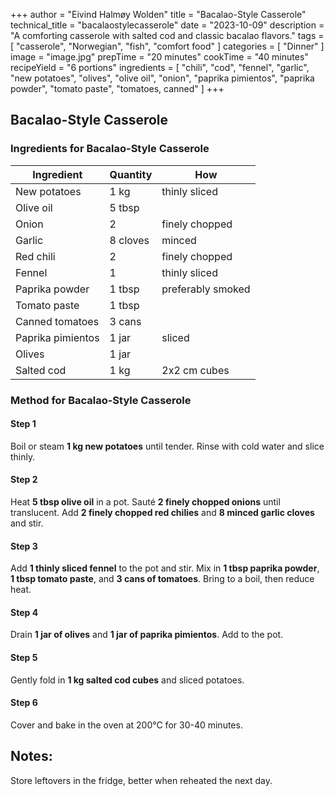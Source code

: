+++
author = "Eivind Halmøy Wolden"
title = "Bacalao-Style Casserole"
technical_title = "bacalaostylecasserole"
date = "2023-10-09"
description = "A comforting casserole with salted cod and classic bacalao flavors."
tags = [
    "casserole",
    "Norwegian",
    "fish",
    "comfort food"
]
categories = [
    "Dinner"
]
image = "image.jpg"
prepTime = "20 minutes"
cookTime = "40 minutes"
recipeYield = "6 portions"
ingredients = [
    "chili",
    "cod",
    "fennel",
    "garlic",
    "new potatoes",
    "olives",
    "olive oil",
    "onion",
    "paprika pimientos",
    "paprika powder",
    "tomato paste",
    "tomatoes, canned"
]
+++

## Bacalao-Style Casserole
### Ingredients for Bacalao-Style Casserole
Ingredient | Quantity | How
---|---|---
New potatoes      | 1 kg     | thinly sliced
Olive oil         | 5 tbsp   | 
Onion             | 2        | finely chopped
Garlic            | 8 cloves | minced
Red chili         | 2        | finely chopped
Fennel            | 1        | thinly sliced
Paprika powder    | 1 tbsp   | preferably smoked
Tomato paste      | 1 tbsp   | 
Canned tomatoes   | 3 cans   | 
Paprika pimientos | 1 jar    | sliced
Olives            | 1 jar    | 
Salted cod        | 1 kg     | 2x2 cm cubes

### Method for Bacalao-Style Casserole
#### Step 1
Boil or steam **1 kg new potatoes** until tender. Rinse with cold water and slice thinly.

#### Step 2
Heat **5 tbsp olive oil** in a pot. Sauté **2 finely chopped onions** until translucent. Add **2 finely chopped red chilies** and **8 minced garlic cloves** and stir.

#### Step 3
Add **1 thinly sliced fennel** to the pot and stir. Mix in **1 tbsp paprika powder**, **1 tbsp tomato paste**, and **3 cans of tomatoes**. Bring to a boil, then reduce heat.

#### Step 4
Drain **1 jar of olives** and **1 jar of paprika pimientos**. Add to the pot.

#### Step 5
Gently fold in **1 kg salted cod cubes** and sliced potatoes.

#### Step 6
Cover and bake in the oven at 200°C for 30-40 minutes. 

## Notes:
Store leftovers in the fridge, better when reheated the next day.